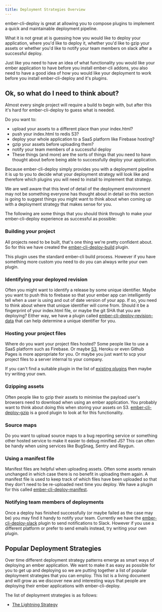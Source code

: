 ```yaml
---
title: Deployment Strategies Overview
---
```


ember-cli-deploy is great at allowing you to compose plugins to implement a quick and maintainable deployment pipeline.

What it is not great at is guessing how you would like to deploy your application, where you'd like to deploy it, whether you'd like to gzip your assets or whether you'd like to notify your team members on slack after a successful deploy.

Just like you need to have an idea of what functionality you would like your ember application to have before you install ember-cli addons, you also need to have a good idea of how you would like your deployment to work before you install ember-cli-deploy and it's plugins.

## Ok, so what do I need to think about?
Almost every single project will require a build to begin with, but after this it's hard for ember-cli-deploy to guess what is needed.

Do you want to:

* upload your assets to a different place than your index.html?
* push your index.html to redis S3?
* deploy your whole application to a SaaS platform like Firebase hosting?
* gzip your assets before uploading them?
* notify your team members of a successful deploy
* These things (and more) are the sorts of things that you need to have thought about before being able to successfully deploy your application.

Because ember-cli-deploy simply provides you with a deployment pipeline it is up to you to decide what your deployment strategy will look like and therefore which plugins you will need to install to implement that strategy.

We are well aware that this level of detail of the deployment environment may not be something everyone has thought about in detail so this section is going to suggest things you might want to think about when coming up with a deployment strategy that makes sense for you.

The following are some things that you should think through to make your ember-cli-deploy experience as successful as possible:

### Building your project
All projects need to be built, that's one thing we're pretty confident about. So for this we have created the [ember-cli-deploy-build](https://github.com/ember-cli-deploy/ember-cli-deploy-build) plugin.

This plugin uses the standard ember-cli build process. However if you have something more custom you need to do you can always write your own plugin.

### Identifying your deployed revision
Often you might want to identify a release by some unique identifier. Maybe you want to push this to firebase so that your ember app can intelligently tell when a user is using and out of date version of your app. If so, you need to think about where that unique identifier will come from. Should it be a fingerprint of your index.html file, or maybe the git SHA that you are deploying? Either way, we have a plugin called [ember-cli-deploy-revision-data](https://github.com/ember-cli-deploy/ember-cli-deploy-revision-data) that can help determine a unique identifier for you.

### Hosting your project files
Where do you want your project files hosted? Some people like to use a SaaS platform such as Firebase. Or maybe [S3](https://github.com/ember-cli-deploy/ember-cli-deploy-s3), Heroku or even Github Pages is more appropriate for you. Or maybe you just want to scp your project files to a server internal to your company.

If you can't find a suitable plugin in the list of [existing plugins](../plugins) then maybe try writing your own.

### Gzipping assets
Often people like to gzip their assets to minimise the payload user's browsers need to download when using an ember application. You probably want to think about doing this when storing your assets on S3. [ember-cli-deploy-gzip](https://github.com/ember-cli-deploy/ember-cli-deploy-gzip) is a good plugin to look at for this functionality.

### Source maps
Do you want to upload source maps to a bug reporting service or something other hosted service to make it easier to debug minified JS? This can often be handy when using services like BugSnag, Sentry and Raygun.

### Using a manifest file
Manifest files are helpful when uploading assets. Often some assets remain unchanged in which case there is no benefit in uploading them again. A manifest file is used to keep track of which files have been uploaded so that they don't need to be re-uploaded next time you deploy. We have a plugin for this called [ember-cli-deploy-manifest](https://github.com/ember-cli-deploy/ember-cli-deploy-manifest).

### Notifying team members of deployments
Once a deploy has finished successfully (or maybe failed as the case may be) you may find it handy to notify your team. Currently we have the [ember-cli-deploy-slack](https://github.com/ember-cli-deploy/ember-cli-deploy-slack) plugin to send notifications to Slack. However if you use a different platform or prefer to send emails instead, try writing your own plugin.

## Popular Deployment Strategies
Over time different deployment strategy patterns emerge as smart ways of deploying an ember application. We want to make it as easy as possible
for you to get up and deploying so we are putting together a list of popular deployment strategies that you can employ. This list is a living document
and will grow as we discover new and interesting ways that people are deploying their ember applications with ember-cli-deploy.

The list of deployment strategies is as follows:

* [The Lightning Strategy](../the-lightning-strategy)
